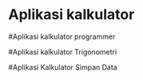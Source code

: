 # Aplikasi kalkulator


#Aplikasi kalkulator programmer


#Aplikasi kalkulator Trigonometri

#Aplikasi Kalkulator Simpan Data
